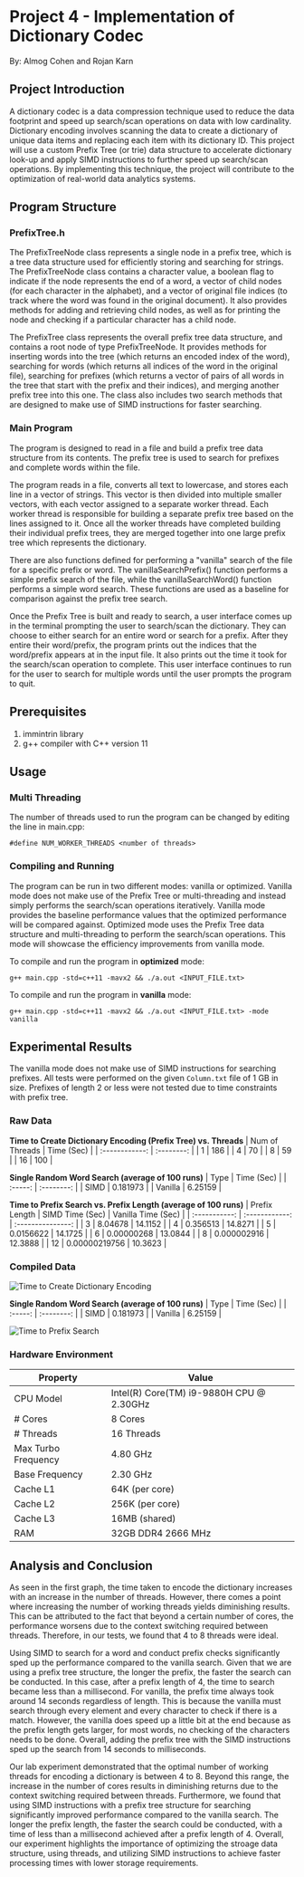 # Project 4 - Implementation of Dictionary Codec
By: Almog Cohen and Rojan Karn

## Project Introduction
A dictionary codec is a data compression technique used to reduce the data footprint and speed up search/scan operations on data with low cardinality. Dictionary encoding involves scanning the data to create a dictionary of unique data items and replacing each item with its dictionary ID. This project will use a custom Prefix Tree (or trie) data structure to accelerate dictionary look-up and apply SIMD instructions to further speed up search/scan operations. By implementing this technique, the project will contribute to the optimization of real-world data analytics systems.

## Program Structure
### PrefixTree.h
The PrefixTreeNode class represents a single node in a prefix tree, which is a tree data structure used for efficiently storing and searching for strings. The PrefixTreeNode class contains a character value, a boolean flag to indicate if the node represents the end of a word, a vector of child nodes (for each character in the alphabet), and a vector of original file indices (to track where the word was found in the original document). It also provides methods for adding and retrieving child nodes, as well as for printing the node and checking if a particular character has a child node.

The PrefixTree class represents the overall prefix tree data structure, and contains a root node of type PrefixTreeNode. It provides methods for inserting words into the tree (which returns an encoded index of the word), searching for words (which returns all indices of the word in the original file), searching for prefixes (which returns a vector of pairs of all words in the tree that start with the prefix and their indices), and merging another prefix tree into this one. The class also includes two search methods that are designed to make use of SIMD instructions for faster searching.

### Main Program
The program is designed to read in a file and build a prefix tree data structure from its contents. The prefix tree is used to search for prefixes and complete words within the file.

The program reads in a file, converts all text to lowercase, and stores each line in a vector of strings. This vector is then divided into multiple smaller vectors, with each vector assigned to a separate worker thread. Each worker thread is responsible for building a separate prefix tree based on the lines assigned to it. Once all the worker threads have completed building their individual prefix trees, they are merged together into one large prefix tree which represents the dictionary.

There are also functions defined for performing a "vanilla" search of the file for a specific prefix or word. The vanillaSearchPrefix() function performs a simple prefix search of the file, while the vanillaSearchWord() function performs a simple word search. These functions are used as a baseline for comparison against the prefix tree search.

Once the Prefix Tree is built and ready to search, a user interface comes up in the terminal prompting the user to search/scan the dictionary. They can choose to either search for an entire word or search for a prefix. After they entire their word/prefix, the program prints out the indices that the word/prefix appears at in the input file. It also prints out the time it took for the search/scan operation to complete. This user interface continues to run for the user to search for multiple words until the user prompts the program to quit.

## Prerequisites
1. immintrin library
2. g++ compiler with C++ version 11

## Usage
### Multi Threading
The number of threads used to run the program can be changed by editing the line in main.cpp:
```
#define NUM_WORKER_THREADS <number of threads>
```

### Compiling and Running
The program can be run in two different modes: vanilla or optimized. Vanilla mode does not make use of the Prefix Tree or multi-threading and instead simply performs the search/scan operations iteratively. Vanilla mode provides the baseline performance values that the optimized performance will be compared against.
Optimized mode uses the Prefix Tree data structure and multi-threading to perform the search/scan operations. This mode will showcase the efficiency improvements from vanilla mode.

To compile and run the program in **optimized** mode:
```
g++ main.cpp -std=c++11 -mavx2 && ./a.out <INPUT_FILE.txt>
```

To compile and run the program in **vanilla** mode:
```
g++ main.cpp -std=c++11 -mavx2 && ./a.out <INPUT_FILE.txt> -mode vanilla
```

## Experimental Results
The vanilla mode does not make use of SIMD instructions for searching prefixes. All tests were performed on the given `Column.txt` file of 1 GB in size. Prefixes of length 2 or less were not tested due to time constraints with prefix tree.

### Raw Data
**Time to Create Dictionary Encoding (Prefix Tree) vs. Threads**
| Num of Threads | Time (Sec) |
| :------------: | :--------: |
|       1        |    186     |
|       4        |     70     |
|       8        |     59     |
|      16        |    100     |

**Single Random Word Search (average of 100 runs)**
|  Type   | Time (Sec) |
| :-----: | :--------: |
|  SIMD   |  0.181973  |
| Vanilla |  6.25159   |

**Time to Prefix Search vs. Prefix Length (average of 100 runs)**
| Prefix Length | SIMD Time (Sec) | Vanilla Time (Sec) |
| :-----------: | :------------: | :---------------: |
|       3       |     8.04678    |      14.1152      |
|       4       |    0.356513    |      14.8271      |
|       5       |   0.0156622    |      14.1725      |
|       6       |  0.00000268    |      13.0844      |
|       8       |  0.000002916   |      12.3888      |
|      12       | 0.00000219756  |      10.3623      |

### Compiled Data

![Time to Create Dictionary Encoding](results/EncodingTest.png)

**Single Random Word Search (average of 100 runs)**
|  Type   | Time (Sec) |
| :-----: | :--------: |
|  SIMD   |  0.181973  |
| Vanilla |  6.25159   |

![Time to Prefix Search](results/PrefixTest.png)

### Hardware Environment

| Property | Value |
| -------- | ----- |
| CPU Model | Intel(R) Core(TM) i9-9880H CPU @ 2.30GHz |
| # Cores | 8 Cores |
| # Threads | 16 Threads |
| Max Turbo Frequency | 4.80 GHz |
| Base Frequency | 2.30 GHz |
| Cache L1 | 64K (per core)
| Cache L2 | 256K (per core)
| Cache L3 | 16MB (shared)
| RAM | 32GB DDR4 2666 MHz |

## Analysis and Conclusion

As seen in the first graph, the time taken to encode the dictionary increases with an increase in the number of threads. However, there comes a point where increasing the number of working threads yields diminishing results. This can be attributed to the fact that beyond a certain number of cores, the performance worsens due to the context switching required between threads. Therefore, in our tests, we found that 4 to 8 threads were ideal.

Using SIMD to search for a word and conduct prefix checks significantly sped up the performance compared to the vanilla search. Given that we are using a prefix tree structure, the longer the prefix, the faster the search can be conducted. In this case, after a prefix length of 4, the time to search became less than a millisecond. For vanilla, the prefix time always took around 14 seconds regardless of length. This is because the vanilla must search through every element and every character to check if there is a match. However, the vanilla does speed up a little bit at the end because as the prefix length gets larger, for most words, no checking of the characters needs to be done. Overall, adding the prefix tree with the SIMD instructions sped up the search from 14 seconds to milliseconds.

Our lab experiment demonstrated that the optimal number of working threads for encoding a dictionary is between 4 to 8. Beyond this range, the increase in the number of cores results in diminishing returns due to the context switching required between threads. Furthermore, we found that using SIMD instructions with a prefix tree structure for searching significantly improved performance compared to the vanilla search. The longer the prefix length, the faster the search could be conducted, with a time of less than a millisecond achieved after a prefix length of 4. Overall, our experiment highlights the importance of optimizing the stroage data structure, using threads, and utilizing SIMD instructions to achieve faster processing times with lower storage requirements.